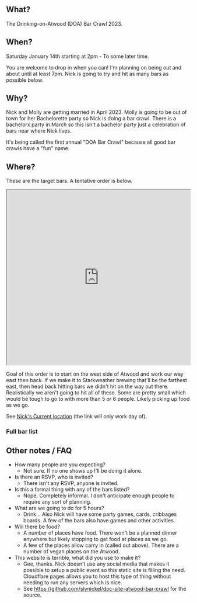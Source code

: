 ## What?
The Drinking-on-Atwood (DOA) Bar Crawl 2023.

## When?
Saturday January 14th starting at 2pm - To some later time. 

You are welcome to drop in when you can! 
I'm planning on being out and about until at least 7pm. Nick is going to try and hit as many bars as possible below. 

## Why?
Nick and Molly are getting married in April 2023. 
Molly is going to be out of town for her Bachelorette party so Nick is doing a bar crawl. 
There is a bachelorx party in March so this isn't a bachelor party just a celebration
of bars near where Nick lives.

It's being called the first annual "DOA Bar Crawl" because all good bar crawls have a "fun" name. 

## Where?

These are the target bars. A tentative order is below.

<!--
This is a MyMaps Google map. 
 -->

<iframe src="https://www.google.com/maps/d/u/0/embed?mid=1UVdmLFwleORKFIRq0Mciyfmav4QNYWw&ehbc=2E312F" width="100%" height="480"></iframe>

Goal of this order is to start on the west side of Atwood and work our way east then back. If we make it to Starkweather brewing that'll be the farthest east, then head back hitting bars we didn't hit on the way out there. Realistically we aren't going to hit all of these. Some are pretty small which would be tough to go to with more than 5 or 6 people. Likely picking up food as we go.

See [Nick's Current location](https://maps.app.goo.gl/3NqGnWHv5FHChQVc8) (the link will only work day of). 

### Full bar list

## Other notes / FAQ
* How many people are you expecting?
    * Not sure. If no one shows up I'll be doing it alone.
* Is there an RSVP, who is invited?
    * There isn't any RSVP, anyone is invited.
* Is this a formal thing with any of the bars listed?
    * Nope. Completely informal. I don't anticipate enough people to require any sort of planning.
* What are we going to do for 5 hours?
    * Drink... Also Nick will have some party games, cards, cribbages boards. 
    A few of the bars also have games and other activities.
* Will there be food? 
    * A number of places have food. There won't be a planned dinner anywhere but likely stopping to get food at places as we go.
    * A few of the places allow carry in (called out above). There are a number of vegan places on the Atwood.
* This website is terrible, what did you use to make it?
    * Gee, thanks. Nick doesn't use any social media that makes it possible to setup a public event so this static site is filling the need. Cloudflare pages allows you to host this type of thing without needing to run any servers which is nice.
    * See https://github.com/slynickel/doc-site-atwood-bar-crawl for the source.